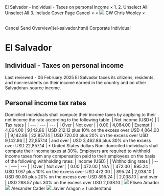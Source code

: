 El Salvador - Individual - Taxes on personal income
×
1.
2.
Unselect All
Unselect All
3.
Include Cover Page
Cancel
×
×
![](-/media/world-wide-tax-summaries/attachments/global---chris-wooley.ashx%3Frev=ac5e5f3223b34096b1afc2a6009c7320&revision=ac5e5f32-23b3-4096-b1af-c2a6009c7320&hash=859B7ADC84DC2CBEC9760E9E6EE7DE6D0A8BFCDF)
CW
Chris Wooley
×
######
Cancel
Send
Overview](el-salvador.html)
Corporate
Individual
# El Salvador
## Individual - Taxes on personal income
Last reviewed - 06 February 2025
El Salvador taxes its citizens, residents, and non-residents on their income earned in the country and on other Salvadoran-source income.
## Personal income tax rates
Domiciled individuals shall compute their income taxes by applying to their net income the rate according to the following table:
| Net income (USD\*) | | Tax rates |
| --- | --- | --- |
| Over | Not over |
| 0.00 | 4,064.00 | Exempt |
| 4,064.00 | 9,142.86 | USD 212.12 plus 10% on the excess over USD 4,064.00 |
| 9,142.86 | 22,857.14 | USD 720.00 plus 20% on the excess over USD 9,142.86 |
| 22,857.14 | and over | USD 3,462.86 plus 30% on the excess over USD 22,857.14 |
\* United States dollars
Non-domiciled individuals shall compute their income taxes at 30%.
Employers are required to withhold income taxes from any compensation paid to their employees on the basis of the following withholding rates:
| Income (USD) | | Withholding rates |
| --- | --- | --- |
| Over | Not over |
| 0.00 | 472.00 | N/A |
| 472.00 | 895.24 | USD 17.67 plus 10% on the excess over USD 472.00 |
| 895.24 | 2,038.10 | USD 60.00 plus 20% on the excess over USD 895.24 |
| 2,038.10 | and over | USD 288.57 plus 30% on the excess over USD 2,038.10 |
![](-/media/world-wide-tax-summaries/elsalvadoreliseo-amadorel-salvador--eliseo-amadorpng20250206155700109.ashx%3Frev=0d1f66396fe345b59ca30093d87ab64e&revision=0d1f6639-6fe3-45b5-9ca3-0093d87ab64e&hash=E07072D37E4D4D38A8F2B32E89DD2A2FCC290BCE)
Eliseo Amador
![](-/media/world-wide-tax-summaries/elsalvadoralexander-caderel-salvador---alexander-caderjpg20250206160154712.ashx%3Frev=e8a19e90c3584ed796f59cc9eebca8be&revision=e8a19e90-c358-4ed7-96f5-9cc9eebca8be&hash=D89BC8B63BD17372D6CBBFDAE817602CD8C76F56)
Alexander Cader
![](-/media/world-wide-tax-summaries/elsalvadorjavier-aragonel-salvador--javier-aragonjpg20250219172641039.ashx%3Frev=665e995fca5647f99657f82859cbce94&revision=665e995f-ca56-47f9-9657-f82859cbce94&hash=D333E7E7F12A5A413C57483991C275E24E1D9362)
Javier Aragon
×
I understand